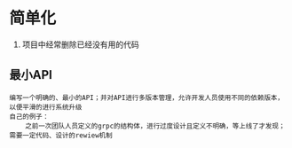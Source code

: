 # 简单化

1. 项目中经常删除已经没有用的代码

## 最小API
    编写一个明确的、最小的API；并对API进行多版本管理，允许开发人员使用不同的依赖版本，以便平滑的进行系统升级
    自己的例子：
        之前一次团队人员定义的grpc的结构体，进行过度设计且定义不明确，等上线了才发现；需要一定代码、设计的rewiew机制
